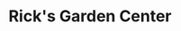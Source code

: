 ---
title: "Rick's Garden Center"
url: /colorado-springs/ricks-garden-center/
shop: Garten-Center
---